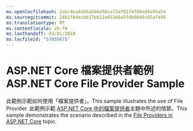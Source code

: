 ```yaml
---
ms.openlocfilehash: 2abc4ea4dd6abb6e56ce72af02f4f88ed4a95a54
ms.sourcegitcommit: 24b1f6decbb17bb22a45166e5fdb0845c65af498
ms.translationtype: MT
ms.contentlocale: zh-TW
ms.lasthandoff: 03/01/2019
ms.locfileid: "57055675"
---
```

# <a name="aspnet-core-file-provider-sample"></a><span data-ttu-id="5ca50-101">ASP.NET Core 檔案提供者範例</span><span class="sxs-lookup"><span data-stu-id="5ca50-101">ASP.NET Core File Provider Sample</span></span>

<span data-ttu-id="5ca50-102">此範例示範如何使用「檔案提供者」。</span><span class="sxs-lookup"><span data-stu-id="5ca50-102">This sample illustrates the use of File Provider.</span></span> <span data-ttu-id="5ca50-103">此範例示範 [ASP.NET Core 中的檔案提供者](https://docs.microsoft.com/aspnet/core/fundamentals/file-providers)主題中所述的情節。</span><span class="sxs-lookup"><span data-stu-id="5ca50-103">This sample demonstrates the scenario described in the [File Providers in ASP.NET Core](https://docs.microsoft.com/aspnet/core/fundamentals/file-providers) topic.</span></span>
